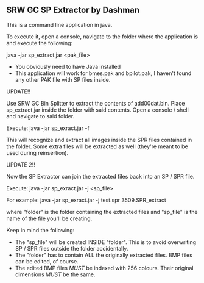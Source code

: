 SRW GC SP Extractor by Dashman
--------------------

This is a command line application in java.

To execute it, open a console, navigate to the folder where the application is and execute the following:

java -jar sp_extract.jar <pak_file>

* You obviously need to have Java installed
* This application will work for bmes.pak and bpilot.pak, I haven't found any other PAK file with SP files inside.

UPDATE!!

Use SRW GC Bin Splitter to extract the contents of add00dat.bin.
Place sp_extract.jar inside the folder with said contents.
Open a console / shell and navigate to said folder.

Execute: java -jar sp_exract.jar -f

This will recognize and extract all images inside the SPR files contained in the folder.
Some extra files will be extracted as well (they're meant to be used during reinsertion).


UPDATE 2!!

Now the SP Extractor can join the extracted files back into an SP / SPR file.

Execute: java -jar sp_exract.jar -j <sp_file> <folder>

For example: java -jar sp_exract.jar -j test.spr 3509.SPR_extract

where "folder" is the folder containing the extracted files and "sp_file" is the name of the file you'll be creating.

Keep in mind the following:

* The "sp_file" will be created INSIDE "folder". This is to avoid overwriting SP / SPR files outside the folder accidentally.
* The "folder" has to contain ALL the originally extracted files. BMP files can be edited, of course.
* The edited BMP files *MUST* be indexed with 256 colours. Their original dimensions *MUST* be the same.